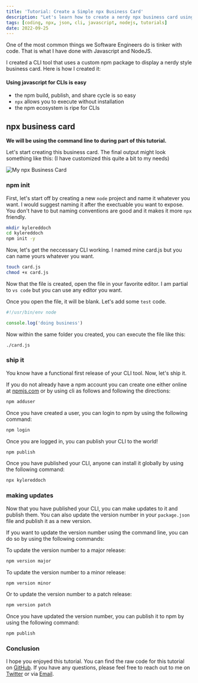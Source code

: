 ```yaml
---
title: 'Tutorial: Create a Simple npx Business Card'
description: "Let's learn how to create a nerdy npx business card using CLI, nodejs, and NPM."
tags: [coding, npx, json, cli, javascript, nodejs, tutorials]
date: 2022-09-25
---
```


One of the most common things we Software Engineers do is tinker with code. That is what I have done with Javascript and NodeJS.

I created a CLI tool that uses a custom npm package to display a nerdy style business card. Here is how I created it:

#### Using javascript for CLIs is easy

- the npm build, publish, and share cycle is so easy
- ``npx`` allows you to execute without installation
- the npm ecosystem is ripe for CLIs

## npx business card

**We will be using the command line to during part of this tutorial.**

Let's start creating this business card. The final output might look something like this: (I have customized this quite a bit to my needs)

![My npx Business Card](/assets/images/npx_sample.png)

### npm init

First, let's start off by creating a new ``node`` project and name it whatever you want. I would suggest naming it after the exectuable you want to expose. You don't have to but naming conventions are good and it makes it more ``npx`` friendly.

```bash
mkdir kylereddoch
cd kylereddoch
npm init -y
```

Now, let's get the neccessary CLI working. I named mine card.js but you can name yours whatever you want.

```bash
touch card.js
chmod +x card.js
```

Now that the file is created, open the file in your favorite editor. I am partial to ``vs code`` but you can use any editor you want.

Once you open the file, it will be blank. Let's add some ``test`` code.

```javascript
#!/usr/bin/env node

console.log('doing business')
```

Now within the same folder you created, you can execute the file like this:

```bash
./card.js
```

### ship it

You know have a functional first release of your CLI tool. Now, let's ship it.

If you do not already have a npm account you can create one either online at [npmjs.com](https://npmjs.com/) or by using cli as follows and following the directions:

```bash
npm adduser
```

Once you have created a user, you can login to npm by using the following command:

```bash
npm login
```

Once you are logged in, you can publish your CLI to the world!

```bash
npm publish
```

Once you have published your CLI, anyone can install it globally by using the following command:

```bash
npx kylereddoch
```

### making updates

Now that you have published your CLI, you can make updates to it and publish them. You can also update the version number in your ``package.json`` file and publish it as a new version.

If you want to update the version number using the command line, you can do so by using the following commands:

To update the version number to a major release:

```bash
npm version major
```

To update the version number to a minor release:

```bash
npm version minor
```

Or to update the version number to a patch release:

```bash
npm version patch
```

Once you have updated the version number, you can publish it to npm by using the following command:

```bash
npm publish
```

### Conclusion

I hope you enjoyed this tutorial. You can find the raw code for this tutorial on [GitHub](https://github.com/kylereddoch/npx_card). If you have any questions, please feel free to reach out to me on [Twitter](https://twitter.com/kylereddoch) or via [Email](kylereddoch@me.com).
